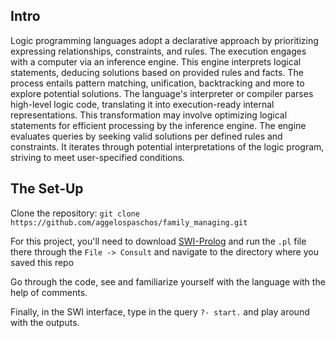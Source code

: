 ## Intro

Logic programming languages adopt a declarative approach by prioritizing expressing relationships, constraints, and rules. The execution engages with a computer via an inference engine. This engine interprets logical statements, deducing solutions based on provided rules and facts. The process entails pattern matching, unification, backtracking and more to explore potential solutions. 
The language's interpreter or compiler parses high-level logic code, translating it into execution-ready internal representations. This transformation may involve optimizing logical statements for efficient processing by the inference engine.
The engine evaluates queries by seeking valid solutions per defined rules and constraints. It iterates through potential interpretations of the logic program, striving to meet user-specified conditions.

## The Set-Up

Clone the repository: `git clone https://github.com/aggelospaschos/family_managing.git`

For this project, you'll need to download [SWI-Prolog](https://www.swi-prolog.org/) and run the `.pl` file there through the `File -> Consult` and navigate to the directory where you saved this repo 

Go through the code, see and familiarize yourself with the language with the help of comments.

Finally, in the SWI interface, type in the query `?- start.` and play around with the outputs.

